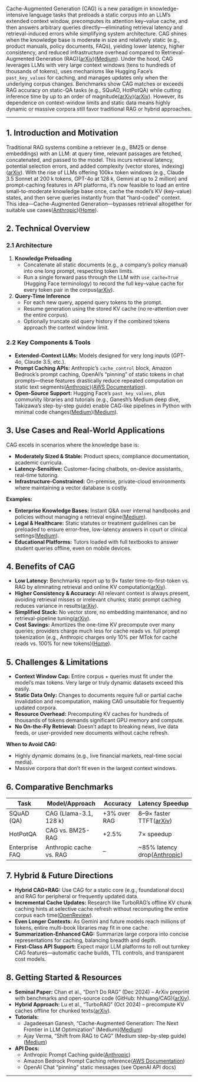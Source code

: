 Cache-Augmented Generation (CAG) is a new paradigm in knowledge-intensive language tasks that preloads a static corpus into an LLM’s extended context window, precomputes its attention key–value cache, and then answers arbitrary queries directly—eliminating retrieval latency and retrieval-induced errors while simplifying system architecture. CAG shines when the knowledge base is moderate in size and relatively static (e.g., product manuals, policy documents, FAQs), yielding lower latency, higher consistency, and reduced infrastructure overhead compared to Retrieval-Augmented Generation (RAG)([arXiv](https://arxiv.org/abs/2412.15605))([Medium](https://medium.com/%40jagadeesan.ganesh/cache-augmented-generation-cag-the-next-frontier-in-llm-optimization-d4c83e31ba0b)). Under the hood, CAG leverages LLMs with very large context windows (tens to hundreds of thousands of tokens), uses mechanisms like Hugging Face’s `past_key_values` for caching, and manages updates only when the underlying corpus changes. Benchmarks show CAG matches or exceeds RAG accuracy on static-QA tasks (e.g., SQuAD, HotPotQA) while cutting inference time by up to an order of magnitude([arXiv](https://arxiv.org/html/2412.15605v1m))([arXiv](https://arxiv.org/abs/2410.07590)). However, its dependence on context-window limits and static data means highly dynamic or massive corpora still favor traditional RAG or hybrid approaches.  

---

## 1. Introduction and Motivation  
Traditional RAG systems combine a retriever (e.g., BM25 or dense embeddings) with an LLM: at query time, relevant passages are fetched, concatenated, and passed to the model. This incurs retrieval latency, potential selection errors, and added complexity (vector stores, indexing)([arXiv](https://arxiv.org/abs/2412.15605)). With the rise of LLMs offering 100k+ token windows (e.g., Claude 3.5 Sonnet at 200 k tokens, GPT-4o at 128 k, Gemini at up to 2 million) and prompt-caching features in API platforms, it’s now feasible to load an entire small-to-moderate knowledge base once, cache the model’s KV (key–value) states, and then serve queries instantly from that “hard-coded” context. This idea—Cache-Augmented Generation—bypasses retrieval altogether for suitable use cases([Anthropic](https://docs.anthropic.com/en/docs/build-with-claude/prompt-caching))([Home](https://www.anthropic.com/news/prompt-caching)).  

## 2. Technical Overview  

### 2.1 Architecture  
1. **Knowledge Preloading**  
   - Concatenate all static documents (e.g., a company’s policy manual) into one long prompt, respecting token limits.  
   - Run a single forward pass through the LLM with `use_cache=True` (Hugging Face terminology) to record the full key–value cache for every token pair in the corpus([arXiv](https://arxiv.org/html/2412.15605v1)).  
2. **Query-Time Inference**  
   - For each new query, append query tokens to the prompt.  
   - Resume generation using the stored KV cache (no re-attention over the entire corpus).  
   - Optionally truncate old query history if the combined tokens approach the context window limit.  

### 2.2 Key Components & Tools  
- **Extended-Context LLMs:** Models designed for very long inputs (GPT-4o, Claude 3.5, etc.).  
- **Prompt Caching APIs:** Anthropic’s `cache_control` block, Amazon Bedrock’s prompt caching, OpenAI’s “pinning” of static tokens in chat prompts—these features drastically reduce repeated computation on static text segments([Anthropic](https://docs.anthropic.com/en/docs/build-with-claude/prompt-caching))([AWS Documentation](https://docs.aws.amazon.com/bedrock/latest/userguide/prompt-caching.html)).  
- **Open-Source Support:** Hugging Face’s `past_key_values`, plus community libraries and tutorials (e.g., Ganesh’s Medium deep dive, Takizawa’s step-by-step guide) enable CAG-like pipelines in Python with minimal code changes([Medium](https://medium.com/%40jagadeesan.ganesh/cache-augmented-generation-cag-the-next-frontier-in-llm-optimization-d4c83e31ba0b))([Medium](https://medium.com/%40ajayverma23/exploring-the-shift-from-traditional-rag-to-cache-augmented-generation-cag-a672942ab420)).  

## 3. Use Cases and Real-World Applications  
CAG excels in scenarios where the knowledge base is:  
- **Moderately Sized & Stable:** Product specs, compliance documentation, academic curricula.  
- **Latency-Sensitive:** Customer-facing chatbots, on-device assistants, real-time tutoring.  
- **Infrastructure-Constrained:** On-premise, private-cloud environments where maintaining a vector database is costly.  

**Examples:**  
- **Enterprise Knowledge Bases:** Instant Q&A over internal handbooks and policies without managing a retrieval engine([Medium](https://medium.com/%40jagadeesan.ganesh/cache-augmented-generation-cag-the-next-frontier-in-llm-optimization-d4c83e31ba0b)).  
- **Legal & Healthcare:** Static statutes or treatment guidelines can be preloaded to ensure error-free, low-latency answers in court or clinical settings([Medium](https://medium.com/%40jagadeesan.ganesh/cache-augmented-generation-cag-the-next-frontier-in-llm-optimization-d4c83e31ba0b)).  
- **Educational Platforms:** Tutors loaded with full textbooks to answer student queries offline, even on mobile devices.  

## 4. Benefits of CAG  
- **Low Latency:** Benchmarks report up to 9× faster time-to-first-token vs. RAG by eliminating retrieval and online KV computation([arXiv](https://arxiv.org/abs/2410.07590)).  
- **Higher Consistency & Accuracy:** All relevant context is always present, avoiding retrieval misses or irrelevant chunks; static prompt caching reduces variance in results([arXiv](https://arxiv.org/html/2412.15605v1)).  
- **Simplified Stack:** No vector store, no embedding maintenance, and no retrieval-pipeline tuning([arXiv](https://arxiv.org/abs/2412.15605)).  
- **Cost Savings:** Amortizes the one-time KV precompute over many queries; providers charge much less for cache reads vs. full prompt tokenization (e.g., Anthropic charges only 10% per MTok for cache reads vs. 100% for new tokens)([Home](https://www.anthropic.com/news/prompt-caching)).  

## 5. Challenges & Limitations  
- **Context Window Cap:** Entire corpus + queries must fit under the model’s max tokens. Very large or truly dynamic datasets exceed this easily.  
- **Static Data Only:** Changes to documents require full or partial cache invalidation and recomputation, making CAG unsuitable for frequently updated corpora.  
- **Resource Overhead:** Precomputing KV caches for hundreds of thousands of tokens demands significant GPU memory and compute.  
- **No On-the-Fly Retrieval:** Doesn’t adapt to breaking news, live data feeds, or user-provided new documents without cache refresh.  

**When to Avoid CAG:**  
- Highly dynamic domains (e.g., live financial markets, real-time social media).  
- Massive corpora that don’t fit even in the largest context windows.  

## 6. Comparative Benchmarks  
| Task             | Model/Approach        | Accuracy      | Latency Speedup     |
|------------------|-----------------------|---------------|---------------------|
| SQuAD (QA)       | CAG (Llama-3.1, 128 k) | +3% over RAG | 8–9× faster TTFT([arXiv](https://arxiv.org/html/2412.15605v1)) |
| HotPotQA         | CAG vs. BM25-RAG      | +2.5%         | 7× speedup          |
| Enterprise FAQ   | Anthropic cache vs. RAG| –             | ~85% latency drop([Anthropic](https://docs.anthropic.com/en/docs/build-with-claude/prompt-caching)) |

## 7. Hybrid & Future Directions  
- **Hybrid CAG+RAG:** Use CAG for a static core (e.g., foundational docs) and RAG for peripheral or frequently updated data.  
- **Incremental Cache Updates:** Research like TurboRAG’s offline KV chunk caching hints at selective cache refresh without recomputing the entire corpus each time([OpenReview](https://openreview.net/forum?id=x7NbaU8RSU&)).  
- **Even Longer Contexts:** As Gemini and future models reach millions of tokens, entire multi-book libraries may fit in one cache.  
- **Summarization-Enhanced CAG:** Summarize large corpora into concise representations for caching, balancing breadth and depth.  
- **First-Class API Support:** Expect major LLM platforms to roll out turnkey CAG features—automatic cache builds, TTL controls, and transparent cost models.  

## 8. Getting Started & Resources  
- **Seminal Paper:** Chan et al., “Don’t Do RAG” (Dec 2024) – ArXiv preprint with benchmarks and open-source code (GitHub: hhhuang/CAG)([arXiv](https://arxiv.org/abs/2412.15605)).  
- **Hybrid Approach:** Lu et al., “TurboRAG” (Oct 2024) – precompute KV caches offline for chunked texts([arXiv](https://arxiv.org/abs/2410.07590)).  
- **Tutorials:**  
  - Jagadeesan Ganesh, “Cache-Augmented Generation: The Next Frontier in LLM Optimization” (Medium)([Medium](https://medium.com/%40jagadeesan.ganesh/cache-augmented-generation-cag-the-next-frontier-in-llm-optimization-d4c83e31ba0b))  
  - Ajay Verma, “Shift from RAG to CAG” (Medium step-by-step guide)([Medium](https://medium.com/%40ajayverma23/exploring-the-shift-from-traditional-rag-to-cache-augmented-generation-cag-a672942ab420))  
- **API Docs:**  
  - Anthropic Prompt Caching guide([Anthropic](https://docs.anthropic.com/en/docs/build-with-claude/prompt-caching))  
  - Amazon Bedrock Prompt Caching reference([AWS Documentation](https://docs.aws.amazon.com/bedrock/latest/userguide/prompt-caching.html))  
  - OpenAI Chat “pinning” static messages (see OpenAI API docs)  

---
